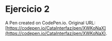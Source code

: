 # Ejercicio 2

A Pen created on CodePen.io. Original URL: [https://codepen.io/CataInterfaz/pen/XWKoNaX](https://codepen.io/CataInterfaz/pen/XWKoNaX).


